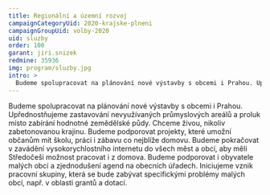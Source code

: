 ```yaml
---
title: Regionální a územní rozvoj
campaignCategoryUid: 2020-krajske-plneni
campaignGroupUid: volby-2020
uid: sluzby
order: 100
garant: jiri.snizek
redmine: 35936
img: program/sluzby.jpg
intro: >
  Budeme spolupracovat na plánování nové výstavby s obcemi i Prahou. Upřednostňujeme zastavování nevyužívaných průmyslových areálů a proluk místo zabírání hodnotné zemědělské půdy. Chceme živou, nikoliv zabetonovanou krajinu. Budeme podporovat projekty, které umožní občanům mít školu, práci i zábavu co nejblíže domovu. Budeme pokračovat v zavádění vysokorychlostního internetu do všech měst a obcí, aby měli Středočeši možnost pracovat i z domova. Budeme podporovat i obyvatele malých obcí a zjednodušení agend na obecních úřadech. Iniciujeme vznik pracovní skupiny, která se bude zabývat specifickými problémy malých obcí, např. v oblasti grantů a dotací.
---
```


Budeme spolupracovat na plánování nové výstavby s obcemi i Prahou. Upřednostňujeme zastavování nevyužívaných průmyslových areálů a proluk místo zabírání hodnotné zemědělské půdy. Chceme živou, nikoliv zabetonovanou krajinu. Budeme podporovat projekty, které umožní občanům mít školu, práci i zábavu co nejblíže domovu. Budeme pokračovat v zavádění vysokorychlostního internetu do všech měst a obcí, aby měli Středočeši možnost pracovat i z domova. Budeme podporovat i obyvatele malých obcí a zjednodušení agend na obecních úřadech. Iniciujeme vznik pracovní skupiny, která se bude zabývat specifickými problémy malých obcí, např. v oblasti grantů a dotací.
